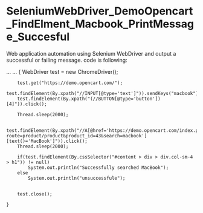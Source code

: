 # SeleniumWebDriver_DemoOpencart_FindElment_Macbook_PrintMessage_Succesful
Web application automation using Selenium WebDriver and output a successful or failing message. 
code is following: 
  
...
...
{
		WebDriver test = new ChromeDriver();
		
		test.get("https://demo.opencart.com/");
		test.findElement(By.xpath("//INPUT[@type='text']")).sendKeys("macbook");
		test.findElement(By.xpath("(//BUTTON[@type='button'])[4]")).click();
		
		Thread.sleep(2000);

		test.findElement(By.xpath("//A[@href='https://demo.opencart.com/index.php?route=product/product&product_id=43&search=macbook'][text()='MacBook']")).click();
		Thread.sleep(2000);

		if(test.findElement(By.cssSelector("#content > div > div.col-sm-4 > h1")) != null)
			System.out.println("Successfully searched MacBook");
		else
			System.out.println("unsuccessfule");
		
		
		test.close();
		
	}
